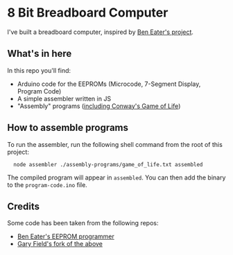 # 8 Bit Breadboard Computer

I've built a breadboard computer, inspired by [Ben Eater's project](https://eater.net/8bit). 

## What's in here
In this repo you'll find:

- Arduino code for the EEPROMs (Microcode, 7-Segment Display, Program Code)
- A simple assembler written in JS
- "Assembly" programs ([including Conway's Game of Life](assembly-programs/game_of_life.txt))

## How to assemble programs
To run the assembler, run the following shell command from the root of this project:

```shell
  node assembler ./assembly-programs/game_of_life.txt assembled
```

The compiled program will appear in `assembled`. You can then add the binary to the `program-code.ino` file.

## Credits
Some code has been taken from the following repos:

- [Ben Eater's EEPROM programmer](https://github.com/beneater/eeprom-programmer)
- [Gary Field's fork of the above](https://github.com/grfield/eeprom-programmer)
